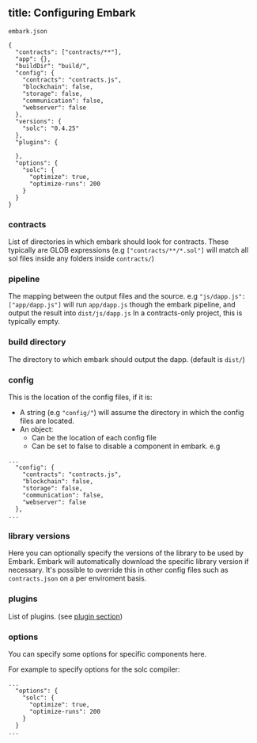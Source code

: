 title: Configuring Embark
---

`embark.json`
<pre><code class="json">{
  "contracts": ["contracts/**"],
  "app": {},
  "buildDir": "build/",
  "config": {
    "contracts": "contracts.js",
    "blockchain": false,
    "storage": false,
    "communication": false,
    "webserver": false
  },
  "versions": {
    "solc": "0.4.25"
  },
  "plugins": {

  },
  "options": {
    "solc": {
      "optimize": true,
      "optimize-runs": 200
    }
  }
}
</code></pre>

### contracts

List of directories in which embark should look for contracts. These typically are GLOB expressions (e.g `["contracts/**/*.sol"]` will match all sol files inside any folders inside `contracts/`)

### pipeline

The mapping between the output files and the source. e.g `"js/dapp.js": ["app/dapp.js"]` will run `app/dapp.js` though the embark pipeline, and output the result into `dist/js/dapp.js`
In a contracts-only project, this is typically empty.

### build directory

The directory to which embark should output the dapp. (default is `dist/`)

### config

This is the location of the config files, if it is:

* A string (e.g `"config/"`) will assume the directory in which the config files are located.
* An object:
  * Can be the location of each config file
  * Can be set to false to disable a component in embark. e.g

<pre><code class="json">...
  "config": {
    "contracts": "contracts.js",
    "blockchain": false,
    "storage": false,
    "communication": false,
    "webserver": false
  },
...
</code></pre>

### library versions

Here you can optionally specify the versions of the library to be used by Embark. Embark will automatically download the specific library version if necessary. It's possible to override this in other config files such as `contracts.json` on a per enviroment basis.

### plugins

List of plugins. (see [plugin section](installing_plugins.html))

### options

You can specify some options for specific components here.

For example to specify options for the solc compiler:
<pre><code class="json">...
  "options": {
    "solc": {
      "optimize": true,
      "optimize-runs": 200
    }
  }
...
</code></pre>

